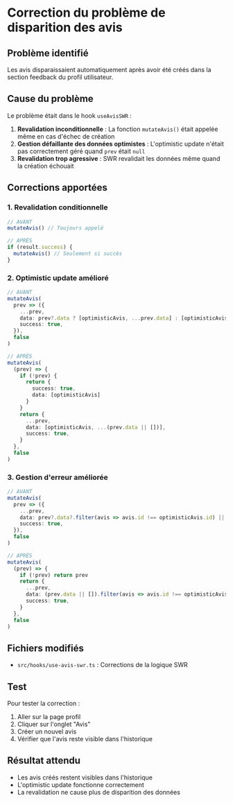 # Correction du problème de disparition des avis

## Problème identifié
Les avis disparaissaient automatiquement après avoir été créés dans la section feedback du profil utilisateur.

## Cause du problème
Le problème était dans le hook `useAvisSWR` :

1. **Revalidation inconditionnelle** : La fonction `mutateAvis()` était appelée même en cas d'échec de création
2. **Gestion défaillante des données optimistes** : L'optimistic update n'était pas correctement géré quand `prev` était `null`
3. **Revalidation trop agressive** : SWR revalidait les données même quand la création échouait

## Corrections apportées

### 1. Revalidation conditionnelle
```typescript
// AVANT
mutateAvis() // Toujours appelé

// APRÈS  
if (result.success) {
  mutateAvis() // Seulement si succès
}
```

### 2. Optimistic update amélioré
```typescript
// AVANT
mutateAvis(
  prev => ({
    ...prev,
    data: prev?.data ? [optimisticAvis, ...prev.data] : [optimisticAvis],
    success: true,
  }),
  false
)

// APRÈS
mutateAvis(
  (prev) => {
    if (!prev) {
      return {
        success: true,
        data: [optimisticAvis]
      }
    }
    return {
      ...prev,
      data: [optimisticAvis, ...(prev.data || [])],
      success: true,
    }
  },
  false
)
```

### 3. Gestion d'erreur améliorée
```typescript
// AVANT
mutateAvis(
  prev => ({
    ...prev,
    data: prev?.data?.filter(avis => avis.id !== optimisticAvis.id) || [],
    success: true,
  }),
  false
)

// APRÈS
mutateAvis(
  (prev) => {
    if (!prev) return prev
    return {
      ...prev,
      data: (prev.data || []).filter(avis => avis.id !== optimisticAvis.id),
      success: true,
    }
  },
  false
)
```

## Fichiers modifiés
- `src/hooks/use-avis-swr.ts` : Corrections de la logique SWR

## Test
Pour tester la correction :
1. Aller sur la page profil
2. Cliquer sur l'onglet "Avis" 
3. Créer un nouvel avis
4. Vérifier que l'avis reste visible dans l'historique

## Résultat attendu
- Les avis créés restent visibles dans l'historique
- L'optimistic update fonctionne correctement
- La revalidation ne cause plus de disparition des données
